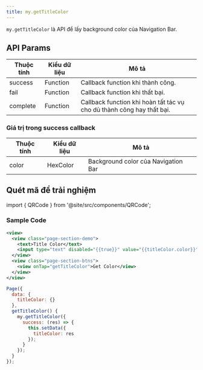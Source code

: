 ```yaml
---
title: my.getTitleColor
---
```


`my.getTitleColor` là API để lấy background color của Navigation Bar.

## API Params

| Thuộc tính | Kiểu dữ liệu     |  Mô tả                                                           |
| ---------- | -------- | --------------------------------------------------------------------- |
| success    | Function | Callback function khi thành công.                                     |
| fail       | Function | Callback function khi thất bại.                                       |
| complete   | Function | Callback function khi hoàn tất tác vụ cho dù thành công hay thất bại. |

### Giá trị trong success callback

| Thuộc tính | Kiểu dữ liệu     | Mô tả                         |
| ---------- | -------- | ----------------------------------- |
| color      | HexColor | Background color của Navigation Bar |


## Quét mã để trải nghiệm

import { QRCode } from '@site/src/components/QRCode';

<QRCode page="pages/api/navigation-bar/get-title-color/index" />


### Sample Code

```xml
<view>
  <view class="page-section-demo">
    <text>Title Color</text>
    <input type="text" disabled="{{true}}" value="{{titleColor.color}}"></input>
  </view>
  <view class="page-section-btns">
    <view onTap="getTitleColor">Get Color</view>
  </view>
</view>
```

```js
Page({
  data: {
    titleColor: {}
  },
  getTitleColor() {
    my.getTitleColor({
      success: (res) => {
        this.setData({
          titleColor: res
        });
      }
    });
  }
});
```

